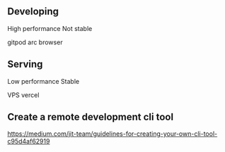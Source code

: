 
## Developing
High performance
Not stable


gitpod
arc browser

## Serving
Low performance
Stable

VPS
vercel

## Create a remote development cli tool
https://medium.com/jit-team/guidelines-for-creating-your-own-cli-tool-c95d4af62919
